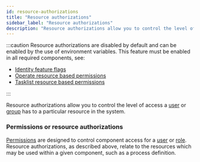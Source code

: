 ```yaml
---
id: resource-authorizations
title: "Resource authorizations"
sidebar_label: "Resource authorizations"
description: "Resource authorizations allow you to control the level of access a user or group has to a particular resource in the system."
---
```


:::caution
Resource authorizations are disabled by default and can be enabled by the use of environment variables. This feature must be enabled in all required components, see:

- [Identity feature flags](../../../../self-managed/identity/deployment/configuration-variables/#feature-flags)
- [Operate resource based permissions](../../../../self-managed/operate-deployment/operate-authentication/#resource-based-permissions)
- [Tasklist resource based permissions](../../../../self-managed/tasklist-deployment/tasklist-authentication/#resource-based-permissions)

:::

Resource authorizations allow you to control the level of access a [user](/self-managed/identity/user-guide/roles/manage-roles.md) or
[group](/self-managed/identity/user-guide/groups/manage-groups.md) has to a particular resource in the system.

### Permissions or resource authorizations

[Permissions](/self-managed/identity/user-guide/roles/manage-permissions.md) are designed to control component access for a
[user](/self-managed/identity/user-guide/roles/manage-roles.md) or [role](/self-managed/identity/user-guide/roles/manage-roles.md). Resource
authorizations, as described above, relate to the resources which may be used within a given component, such as a process definition.
